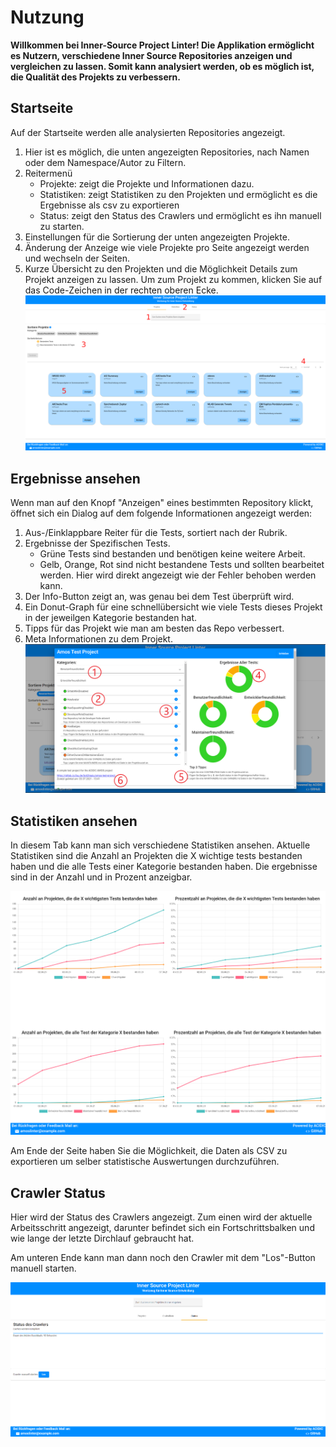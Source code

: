 # Nutzung

**Willkommen bei Inner-Source Project Linter!
Die Applikation ermöglicht es Nutzern, verschiedene Inner Source Repositories anzeigen und vergleichen zu lassen. Somit kann analysiert werden, ob es möglich ist, die Qualität des Projekts zu verbessern.**

## Startseite

Auf der Startseite werden alle analysierten Repositories angezeigt.

1.  Hier ist es möglich, die unten angezeigten Repositories, nach Namen oder dem Namespace/Autor zu Filtern.
2.  Reitermenü
    - Projekte: zeigt die Projekte und Informationen dazu.
    - Statistiken: zeigt Statistiken zu den Projekten und ermöglicht es die Ergebnisse als csv zu exportieren
    - Status: zeigt den Status des Crawlers und ermöglicht es ihn manuell zu starten.
3.  Einstellungen für die Sortierung der unten angezeigten Projekte.
4.  Änderung der Anzeige wie viele Projekte pro Seite angezeigt werden und wechseln der Seiten.
5.  Kurze Übersicht zu den Projekten und die Möglichkeit Details zum Projekt anzeigen zu lassen. Um zum Projekt zu kommen, klicken Sie auf das Code-Zeichen in der rechten oberen Ecke. ![](assets/projects.png)

## Ergebnisse ansehen

Wenn man auf den Knopf "Anzeigen" eines bestimmten Repository klickt, öffnet sich ein Dialog auf dem folgende Informationen angezeigt werden:

1. Aus-/Einklappbare Reiter für die Tests, sortiert nach der Rubrik.
2. Ergebnisse der Spezifischen Tests.
   - Grüne Tests sind bestanden und benötigen keine weitere Arbeit.
   - Gelb, Orange, Rot sind nicht bestandene Tests und sollten bearbeitet werden. Hier wird direkt angezeigt wie der Fehler behoben werden kann.
3. Der Info-Button zeigt an, was genau bei dem Test überprüft wird.
4. Ein Donut-Graph für eine schnellübersicht wie viele Tests dieses Projekt in der jeweilgen Kategorie bestanden hat.
5. Tipps für das Projekt wie man am besten das Repo verbessert.
6. Meta Informationen zu dem Projekt. ![](assets/repo_details.png)

## Statistiken ansehen

In diesem Tab kann man sich verschiedene Statistiken ansehen.
Aktuelle Statistiken sind die Anzahl an Projekten die X wichtige tests bestanden haben und die alle Tests einer Kategorie bestanden haben.
Die ergebnisse sind in der Anzahl und in Prozent anzeigbar.

![](assets/statistics.png)

Am Ende der Seite haben Sie die Möglichkeit, die Daten als CSV zu exportieren um selber statistische Auswertungen durchzuführen.

## Crawler Status

Hier wird der Status des Crawlers angezeigt.
Zum einen wird der aktuelle Arbeitsschritt angezeigt, darunter befindet sich ein Fortschrittsbalken und wie lange der letzte Dirchlauf gebraucht hat.

Am unteren Ende kann man dann noch den Crawler mit dem "Los"-Button manuell starten.

![](assets/status.png)

